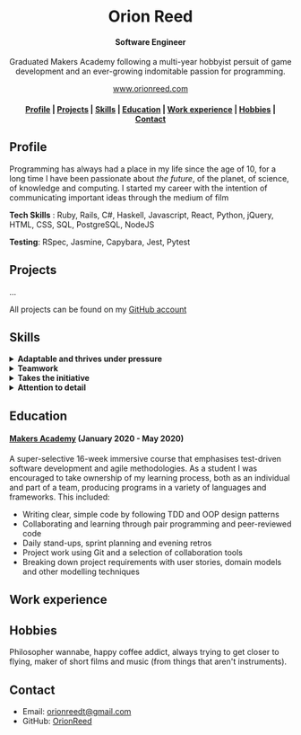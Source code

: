 <h1 align="center">Orion Reed</h1>

<h4 align="center">Software Engineer</h4>

<p align="center">Graduated Makers Academy following a multi-year hobbyist persuit of game development and an ever-growing indomitable passion for programming.</p>

<p align="center"><a href="https://www.orionreed.com/">www.orionreed.com</a></p>

<h4 align="center">
  <b></b>
  <a href="#profile">Profile</a> |
  <a href="#projects">Projects</a> |
  <a href="#skills">Skills</a> |
  <a href="#education">Education</a> |
  <a href="#work-experience">Work experience</a> |
  <a href="#hobbies">Hobbies</a> |
  <a href="#contact">Contact</a>
</h4>

<h2>Profile</h2>

Programming has always had a place in my life since the age of 10, for a long time I have been passionate about _the future_, of the planet, of science, of knowledge and computing. I started my career with the intention of communicating important ideas through the medium of film 

**Tech Skills** : Ruby, Rails, C#, Haskell, Javascript, React, Python, jQuery, HTML, CSS, SQL, PostgreSQL, NodeJS

**Testing**: RSpec, Jasmine, Capybara, Jest, Pytest

<h2>Projects</h2>

...                                                                                                                            

All projects can be found on my [GitHub account](https://github.com/OrionReed)

<h2>Skills</h2>

<details>
<summary><strong>Adaptable and thrives under pressure</strong></summary>
Part of the process of being a Maker is being able to adapt your learning to whatever project, learning tool or pair partner you are working with that week. This was especially the case during our final project, <a href="https://github.com/KG700/mix-tape">Mix Tape</a>. The easy thing to do would have been to pick a subject and framework we were familiar with, however wanting to continue our learning and see how far we could push ourselves, we opted to use two things we had very little experience with, APIs and React. The learning curve was steep as we had less than 2 weeks to completion, but we were able to put together a project that utilises a React frontend and Rails backend to interact with the Spotify API. We continually adapted our design to take into account time constraints and used Agile methodologies thoughout.
</details>
<details>
<summary><strong>Teamwork</strong></summary>
Project work, by far, has been the most enjoyable aspect of my time at Makers. I work well when bouncing ideas off of other people, something I was able to do quite a bit of in my previous role as digital lead for LITRG. While at LITRG I worked through 2 large website migrations with 2 separate teams of developers, and it gave me the opportunity to experience Agile work processes from the client side. Setting realisitic goals while still maintaining creativity was the order of the day and we were able to produce 2 successful websites.
</details>
<details>
<summary><strong>Takes the initiative</strong></summary>
Once I had an inkling that software engineering was the path I wanted to take, I immediately set about making that happen alongside my day job and freelance work. I attended <a href="https://www.23codestreet.com/">23 Code Street's web development course</a>, started online courses such as Codacademy, and sat down with a number of friends already in the industry to pair program with, picking their brains on best practice and what their expectations are for junior developers (emphasis on enthusiasm, learning and not to play code golf...). Since leaving Makers I've started my own projects, both solo and with other junior developers, in order to continue my learning journey, including a <a href="https://github.com/Kittaru87/Innercise">rails app to help people exercise indoors</a>. 
</details>
<details>
<summary><strong>Attention to detail</strong></summary>
It is important to be able to spot mistakes, especially when it comes to code. My previous roles have always required an eye for detail and the ability to quickly pick up on spelling, grammatical or formatting errors. As sub-editor to 2 trade magazines this means not only proofing the documents but also rewriting large swathes of text, including reordering or compacting articles in order to better fit the page (via Indesign). This is a skill I feel translates well into the world of programming, not only for debugging but also refactoring of code, and is something I have been able to prove over my course period, both in my project and individual work.
</details>

<h2>Education</h2>

#### [Makers Academy](https://makers.tech/) (January 2020 - May 2020)

A super-selective 16-week immersive course that emphasises test-driven software development and agile methodologies. As a student I was encouraged to take ownership of my learning process, both as an individual and part of a team, producing programs in a variety of languages and frameworks. This included:

- Writing clear, simple code by following TDD and OOP design patterns
- Collaborating and learning through pair programming and peer-reviewed code
- Daily stand-ups, sprint planning and evening retros
- Project work using Git and a selection of collaboration tools
- Breaking down project requirements with user stories, domain models and other modelling techniques

<h2>Work experience</h2>

<h2>Hobbies</h2>

Philosopher wannabe, happy coffee addict, always trying to get closer to flying, maker of short films and music (from things that aren't instruments).

<h2>Contact</h2>

- Email: orionreedt@gmail.com
- GitHub: [OrionReed](https://github.com/orionreed)
